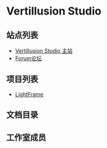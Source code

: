 # Vertillusion Studio

## 站点列表
* [Vertillusion Studio 主站](https://vertillusion.xyz)
* [Forum论坛](https://forum.vertillusion.xyz)

## 项目列表
* [LightFrame](https://lightframe.vertillusion.xyz)  

## 文档目录

## 工作室成员

